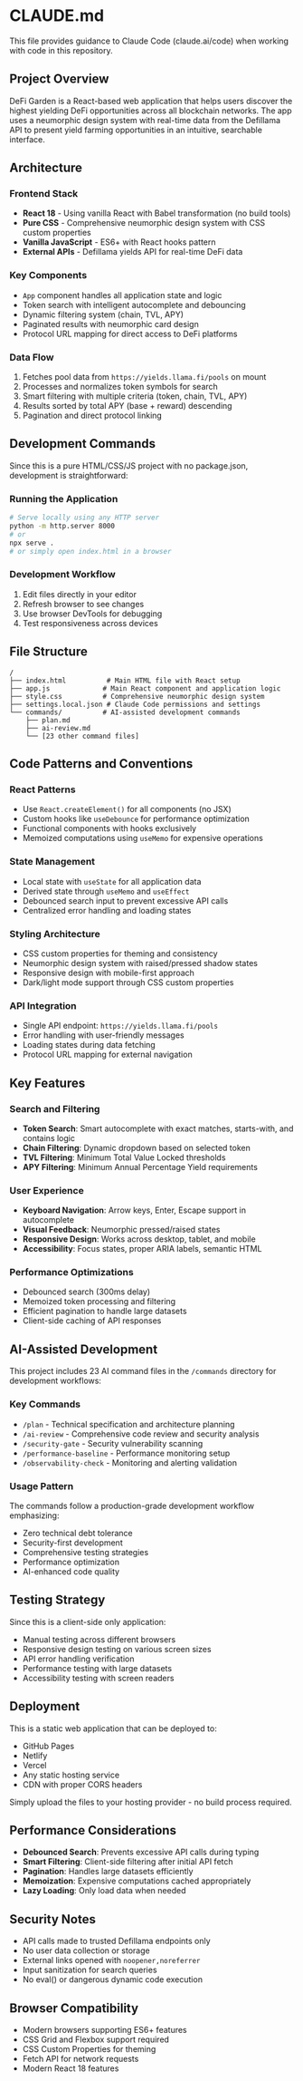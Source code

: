 # CLAUDE.md

This file provides guidance to Claude Code (claude.ai/code) when working with code in this repository.

## Project Overview

DeFi Garden is a React-based web application that helps users discover the highest yielding DeFi opportunities across all blockchain networks. The app uses a neumorphic design system with real-time data from the Defillama API to present yield farming opportunities in an intuitive, searchable interface.

## Architecture

### Frontend Stack
- **React 18** - Using vanilla React with Babel transformation (no build tools)
- **Pure CSS** - Comprehensive neumorphic design system with CSS custom properties
- **Vanilla JavaScript** - ES6+ with React hooks pattern
- **External APIs** - Defillama yields API for real-time DeFi data

### Key Components
- `App` component handles all application state and logic
- Token search with intelligent autocomplete and debouncing
- Dynamic filtering system (chain, TVL, APY)
- Paginated results with neumorphic card design
- Protocol URL mapping for direct access to DeFi platforms

### Data Flow
1. Fetches pool data from `https://yields.llama.fi/pools` on mount
2. Processes and normalizes token symbols for search
3. Smart filtering with multiple criteria (token, chain, TVL, APY)
4. Results sorted by total APY (base + reward) descending
5. Pagination and direct protocol linking

## Development Commands

Since this is a pure HTML/CSS/JS project with no package.json, development is straightforward:

### Running the Application
```bash
# Serve locally using any HTTP server
python -m http.server 8000
# or
npx serve .
# or simply open index.html in a browser
```

### Development Workflow
1. Edit files directly in your editor
2. Refresh browser to see changes
3. Use browser DevTools for debugging
4. Test responsiveness across devices

## File Structure

```
/
├── index.html          # Main HTML file with React setup
├── app.js             # Main React component and application logic
├── style.css          # Comprehensive neumorphic design system
├── settings.local.json # Claude Code permissions and settings
└── commands/          # AI-assisted development commands
    ├── plan.md
    ├── ai-review.md
    └── [23 other command files]
```

## Code Patterns and Conventions

### React Patterns
- Use `React.createElement()` for all components (no JSX)
- Custom hooks like `useDebounce` for performance optimization
- Functional components with hooks exclusively
- Memoized computations using `useMemo` for expensive operations

### State Management
- Local state with `useState` for all application data
- Derived state through `useMemo` and `useEffect`
- Debounced search input to prevent excessive API calls
- Centralized error handling and loading states

### Styling Architecture
- CSS custom properties for theming and consistency
- Neumorphic design system with raised/pressed shadow states
- Responsive design with mobile-first approach
- Dark/light mode support through CSS custom properties

### API Integration
- Single API endpoint: `https://yields.llama.fi/pools`
- Error handling with user-friendly messages
- Loading states during data fetching
- Protocol URL mapping for external navigation

## Key Features

### Search and Filtering
- **Token Search**: Smart autocomplete with exact matches, starts-with, and contains logic
- **Chain Filtering**: Dynamic dropdown based on selected token
- **TVL Filtering**: Minimum Total Value Locked thresholds
- **APY Filtering**: Minimum Annual Percentage Yield requirements

### User Experience
- **Keyboard Navigation**: Arrow keys, Enter, Escape support in autocomplete
- **Visual Feedback**: Neumorphic pressed/raised states
- **Responsive Design**: Works across desktop, tablet, and mobile
- **Accessibility**: Focus states, proper ARIA labels, semantic HTML

### Performance Optimizations
- Debounced search (300ms delay)
- Memoized token processing and filtering
- Efficient pagination to handle large datasets
- Client-side caching of API responses

## AI-Assisted Development

This project includes 23 AI command files in the `/commands` directory for development workflows:

### Key Commands
- `/plan` - Technical specification and architecture planning
- `/ai-review` - Comprehensive code review and security analysis
- `/security-gate` - Security vulnerability scanning
- `/performance-baseline` - Performance monitoring setup
- `/observability-check` - Monitoring and alerting validation

### Usage Pattern
The commands follow a production-grade development workflow emphasizing:
- Zero technical debt tolerance
- Security-first development
- Comprehensive testing strategies
- Performance optimization
- AI-enhanced code quality

## Testing Strategy

Since this is a client-side only application:
- Manual testing across different browsers
- Responsive design testing on various screen sizes
- API error handling verification
- Performance testing with large datasets
- Accessibility testing with screen readers

## Deployment

This is a static web application that can be deployed to:
- GitHub Pages
- Netlify
- Vercel
- Any static hosting service
- CDN with proper CORS headers

Simply upload the files to your hosting provider - no build process required.

## Performance Considerations

- **Debounced Search**: Prevents excessive API calls during typing
- **Smart Filtering**: Client-side filtering after initial API fetch
- **Pagination**: Handles large datasets efficiently
- **Memoization**: Expensive computations cached appropriately
- **Lazy Loading**: Only load data when needed

## Security Notes

- API calls made to trusted Defillama endpoints only
- No user data collection or storage
- External links opened with `noopener,noreferrer`
- Input sanitization for search queries
- No eval() or dangerous dynamic code execution

## Browser Compatibility

- Modern browsers supporting ES6+ features
- CSS Grid and Flexbox support required
- CSS Custom Properties for theming
- Fetch API for network requests
- Modern React 18 features